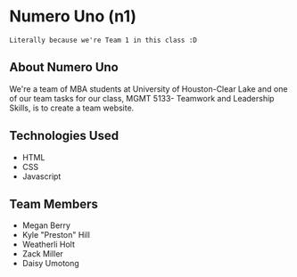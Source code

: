 # Numero Uno (n1)
 ``
 Literally because we're Team 1 in this class :D
 ``
## About Numero Uno
We're a team of MBA students at University of Houston-Clear Lake and one of our team tasks for our class, MGMT 5133- Teamwork and Leadership Skills, is to create a team website.

## Technologies Used
- HTML
- CSS
- Javascript

## Team Members
- Megan Berry
- Kyle "Preston" Hill
- Weatherli Holt
- Zack Miller
- Daisy Umotong
